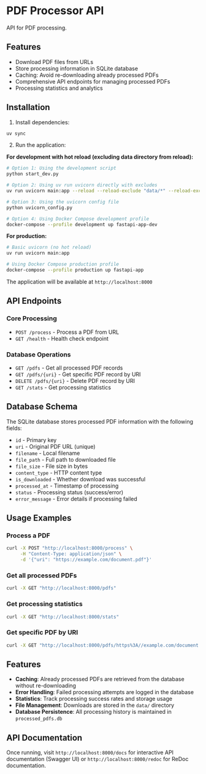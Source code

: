 # PDF Processor API

API for PDF processing.

## Features

- Download PDF files from URLs
- Store processing information in SQLite database
- Caching: Avoid re-downloading already processed PDFs
- Comprehensive API endpoints for managing processed PDFs
- Processing statistics and analytics

## Installation

1. Install dependencies:
```bash
uv sync
```

2. Run the application:

**For development with hot reload (excluding data directory from reload):**
```bash
# Option 1: Using the development script
python start_dev.py

# Option 2: Using uv run uvicorn directly with excludes
uv run uvicorn main:app --reload --reload-exclude "data/*" --reload-exclude "*.db" --reload-exclude "__pycache__/*"

# Option 3: Using the uvicorn config file
python uvicorn_config.py

# Option 4: Using Docker Compose development profile
docker-compose --profile development up fastapi-app-dev
```

**For production:**
```bash
# Basic uvicorn (no hot reload)
uv run uvicorn main:app

# Using Docker Compose production profile
docker-compose --profile production up fastapi-app
```

The application will be available at `http://localhost:8000`

## API Endpoints

### Core Processing
- `POST /process` - Process a PDF from URL
- `GET /health` - Health check endpoint

### Database Operations
- `GET /pdfs` - Get all processed PDF records
- `GET /pdfs/{uri}` - Get specific PDF record by URI
- `DELETE /pdfs/{uri}` - Delete PDF record by URI
- `GET /stats` - Get processing statistics

## Database Schema

The SQLite database stores processed PDF information with the following fields:

- `id` - Primary key
- `uri` - Original PDF URL (unique)
- `filename` - Local filename
- `file_path` - Full path to downloaded file
- `file_size` - File size in bytes
- `content_type` - HTTP content type
- `is_downloaded` - Whether download was successful
- `processed_at` - Timestamp of processing
- `status` - Processing status (success/error)
- `error_message` - Error details if processing failed

## Usage Examples

### Process a PDF
```bash
curl -X POST "http://localhost:8000/process" \
     -H "Content-Type: application/json" \
     -d '{"uri": "https://example.com/document.pdf"}'
```

### Get all processed PDFs
```bash
curl -X GET "http://localhost:8000/pdfs"
```

### Get processing statistics
```bash
curl -X GET "http://localhost:8000/stats"
```

### Get specific PDF by URI
```bash
curl -X GET "http://localhost:8000/pdfs/https%3A//example.com/document.pdf"
```

## Features

- **Caching**: Already processed PDFs are retrieved from the database without re-downloading
- **Error Handling**: Failed processing attempts are logged in the database
- **Statistics**: Track processing success rates and storage usage
- **File Management**: Downloads are stored in the `data/` directory
- **Database Persistence**: All processing history is maintained in `processed_pdfs.db`

## API Documentation

Once running, visit `http://localhost:8000/docs` for interactive API documentation (Swagger UI) or `http://localhost:8000/redoc` for ReDoc documentation. 
